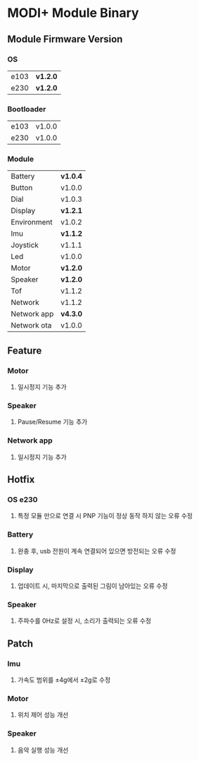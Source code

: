 # MODI+ Module Binary

## Module Firmware Version

### OS
| | |
|:---|:---|
| e103 | **v1.2.0** |
| e230 | **v1.2.0** |

### Bootloader
| | |
|:---|:---|
| e103 | v1.0.0 |
| e230 | v1.0.0 |

### Module
| | |
|:---|:---|
| Battery | **v1.0.4** |
| Button | v1.0.0 |
| Dial | v1.0.3 |
| Display | **v1.2.1** |
| Environment | v1.0.2 |
| Imu | **v1.1.2** |
| Joystick | v1.1.1 |
| Led | v1.0.0 |
| Motor | **v1.2.0** |
| Speaker | **v1.2.0** |
| Tof | v1.1.2 |
| Network | v1.1.2 |
| Network app | **v4.3.0** |
| Network ota | v1.0.0 |

## Feature

### Motor
1. 일시정지 기능 추가

### Speaker
1. Pause/Resume 기능 추가

### Network app
1. 일시정지 기능 추가

## Hotfix

### OS e230
1. 특정 모듈 만으로 연결 시 PNP 기능이 정상 동작 하지 않는 오류 수정

### Battery
1. 완충 후, usb 전원이 계속 연결되어 있으면 방전되는 오류 수정

### Display
1. 업데이트 시, 마지막으로 출력된 그림이 남아있는 오류 수정

### Speaker
1. 주파수를 0Hz로 설정 시, 소리가 출력되는 오류 수정

## Patch

### Imu
1. 가속도 범위를 ±4g에서 ±2g로 수정

### Motor
1. 위치 제어 성능 개선

### Speaker
1. 음악 실행 성능 개선